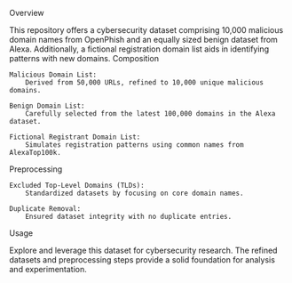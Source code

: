 Overview

This repository offers a cybersecurity dataset comprising 10,000 malicious domain names from OpenPhish and an equally sized benign dataset from Alexa. Additionally, a fictional registration domain list aids in identifying patterns with new domains.
Composition

    Malicious Domain List:
        Derived from 50,000 URLs, refined to 10,000 unique malicious domains.

    Benign Domain List:
        Carefully selected from the latest 100,000 domains in the Alexa dataset.

    Fictional Registrant Domain List:
        Simulates registration patterns using common names from AlexaTop100k.

Preprocessing

    Excluded Top-Level Domains (TLDs):
        Standardized datasets by focusing on core domain names.

    Duplicate Removal:
        Ensured dataset integrity with no duplicate entries.

Usage

Explore and leverage this dataset for cybersecurity research. The refined datasets and preprocessing steps provide a solid foundation for analysis and experimentation.
